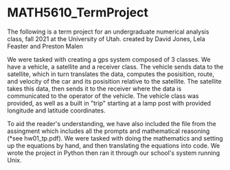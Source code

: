 # MATH5610_TermProject

The following is a term project for an undergraduate numerical analysis class, fall 2021 at the University of Utah. 
created by David Jones, Lela Feaster and Preston Malen

We were tasked with creating a gps system composed of 3 classes. We have a vehicle, a satellite and a receiver class. The vehicle sends data to the satellite,
which in turn translates the data, computes the posisition, route, and velocity of the car and its posisition relative to the satellite. The satellite takes this data, then sends
it to the receiver where the data is communicated to the operator of the vehicle. The vehicle class was provided, as well as a built in "trip" starting at a lamp post with provided
longitude and latitude coordinates.

To aid the reader's understanding, we have also included the file from the assingment which includes all the prompts and mathematical reasoning (*see hw01_tp.pdf). We were tasked with doing the mathematics
and setting up the equations by hand, and then translating the equations into code. We wrote the project in Python then ran it through our school's system running Unix.
